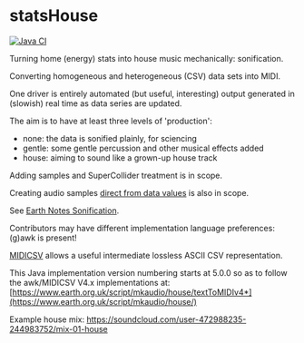 # statsHouse

[![Java CI](https://github.com/DamonHD/statsHouse/actions/workflows/ant.yml/badge.svg)](https://github.com/DamonHD/statsHouse/actions/workflows/ant.yml)

Turning home (energy) stats into house music mechanically: sonification.

Converting homogeneous and heterogeneous (CSV) data sets into MIDI.

One driver is entirely automated (but useful, interesting) output
generated in (slowish) real time as data series are updated.

The aim is to have at least three levels of 'production':
   * none: the data is sonified plainly, for sciencing
   * gentle: some gentle percussion and other musical effects added
   * house: aiming to sound like a grown-up house track

Adding samples and SuperCollider treatment is in scope.

Creating audio samples [direct from data values](https://www.earth.org.uk/statscast-202005.html) is also in scope.

See [Earth Notes Sonification](https://www.earth.org.uk/sonification.html).

Contributors may have different implementation language preferences: (g)awk is present!

[MIDICSV](https://www.fourmilab.ch/webtools/midicsv/) allows a useful intermediate lossless ASCII CSV representation.

This Java implementation version numbering starts at 5.0.0 so as to follow the awk/MIDICSV V4.x implementations at:
    [https://www.earth.org.uk/script/mkaudio/house/textToMIDIv4*](https://www.earth.org.uk/script/mkaudio/house/)

Example house mix: https://soundcloud.com/user-472988235-244983752/mix-01-house
